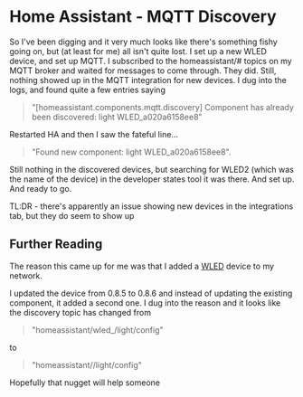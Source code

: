 # Home Assistant - MQTT Discovery

So I've been digging and it very much looks like there's something fishy going on, but  (at least for me) all isn't quite lost.
I set up a new WLED device, and set up MQTT.  I subscribed to the homeassistant/# topics on my MQTT broker and waited for messages to come through.  They did.
Still, nothing showed up in the MQTT integration for new devices.
I dug into the logs, and found quite a few entries saying

> "[homeassistant.components.mqtt.discovery] Component has already been discovered: light WLED_a020a6158ee8"

Restarted HA and then I saw the fateful line...

> "Found new component: light WLED_a020a6158ee8".  

Still nothing in the discovered devices, but searching for WLED2 (which was the name of the device) in the developer states tool it was there.  And set up.  And ready to go.

TL:DR - there's apparently an issue showing new devices in the integrations tab, but they do seem to show up

## Further Reading

The reason this came up for me was that I added a [WLED](https://github.com/Aircoookie/WLED) device to my network.

I updated the device from 0.8.5 to 0.8.6 and instead of updating the existing component, it added a second one.  I dug into the reason and it looks like the discovery topic has changed from 

> "homeassistant/wled_<mac address>/light/config" 
  
to  
  
> "homeassistant/<configured servername>/light/config"

Hopefully that nugget will help someone
